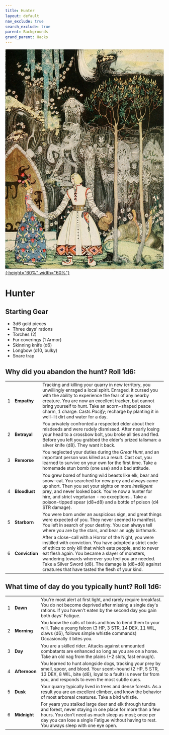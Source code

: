 ```yaml
---
title: Hunter
layout: default
nav_exclude: true
search_exclude: true
parent: Backgrounds
grand_parent: Hacks
---
```


[![Alt text](/img/backgrounds/hunter.jpg "East of the Sun and West of the Moon, illustrated by Kay Nielsen"){:height="60%" width="60%"}](/img/backgrounds/hunter.jpg)

# Hunter

## Starting Gear

- 3d6 gold pieces
- Three days’ rations
- Torches (2)
- Fur coverings (1 Armor)
- Skinning knife (d6)
- Longbow (d10, bulky)
- Snare trap

## Why did you abandon the hunt? Roll 1d6:

|      |                   |                                                              |
| ---- | ----------------- | ------------------------------------------------------------ |
| 1    | **Empathy** | Tracking and killing your quarry in new territory, you unwillingly enraged a local spirit. Enraged, it cursed you with the ability to experience the fear of any nearby creature. You are now an excellent tracker, but cannot bring yourself to hunt. Take an acorn-shaped peace charm, 1 charge. Casts _Pacify_; recharge by planting it in well-lit dirt and water for a day. |
| 2    | **Betrayal**  | You privately confronted a respected elder about their misdeeds and were rudely dismissed. After nearly losing your head to a crossbow bolt, you broke all ties and fled. Before you left you grabbed the elder's prized talisman: a silver knife (d8). They want it back.|
| 3    | **Remorse**  | You neglected your duties during the _Great Hunt_, and an important person was killed as a result. Cast out, you learned to survive on your own for the first time. Take a homemade stun bomb (one use) and a bad attitude.  |
| 4    | **Bloodlust** | You grew bored of hunting wild beasts like elk, bear and snow-cat. You searched for new prey and always came up short. Then you set your sights on more _intelligent_ prey, and never looked back. You're now a hunter for hire, and strict vegetarian - no exceptions.. Take a poison-tipped spear (d8+d8) and a bottle of poison (d4 STR damage). |
| 5    | **Starborn** | You were born under an auspicious sign, and great things were expected of you. They never seemed to manifest. You left in search of your destiny. You can always tell where you are by the stars, and bear an ugly birthmark. |
| 6    | **Conviction** | After a close-call with a Horror of the Night, you were instilled with conviction.  You have adopted a strict code of ethics to only kill that which eats people, and to never eat flesh again. You became a slayer of monsters, wandering towards wherever you feel you are needed. Take a Silver Sword (d8). The damage is (d8+d8) against creatures that have tasted the flesh of your kind. |

## What time of day do you typically hunt? Roll 1d6:

|      |      |      |
| ---- | ---- | ---- |
| 1    |**Dawn** | You're most alert at first light, and rarely require breakfast. You do not become deprived after missing a single day's rations. If you haven't eaten by the second day you gain both days' Fatigue.|
| 2    |**Morning** | You know the calls of birds and how to bend them to your will. Take a young falcon (3 HP, 3 STR, 14 DEX, 11 WIL, claws (d6), follows simple whistle commands) Occasionally it bites you. |
| 3    |**Day** | You are a skilled rider. Attacks against unmounted combatants are enhanced so long as you are on a horse. Take an old nag from the plains (+2 slots, fast enough). |
| 4   |**Afternoon** | You learned to hunt alongside dogs, tracking your prey by smell, spoor, and blood. Your scent-hound (2 HP, 5 STR, 13 DEX, 8 WIL, bite (d6), loyal to a fault) is never far from you, and responds to even the most subtle cues.|
| 5    |**Dusk** | Your quarry typically lived in trees and dense forests. As a result you are an excellent climber, and know the behavior of most arboreal creatures. Take a bird whistle.  |
| 6    |**Midnight** |For years you stalked large deer and elk through tundra and forest, never staying in one place for more than a few hours. You don't need as much sleep as most; once per day you can lose a single Fatigue without having to rest. You always sleep with one eye open.  |
